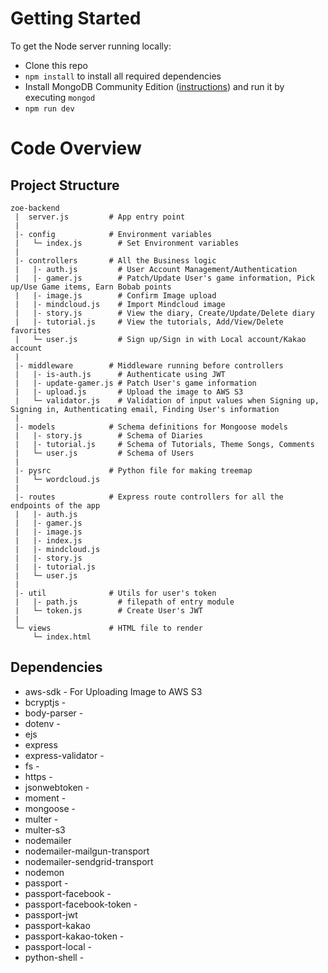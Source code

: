 # Getting Started
To get the Node server running locally:
  - Clone this repo
  - ```npm install``` to install all required dependencies
  -  Install MongoDB Community Edition ([instructions](https://docs.mongodb.com/manual/installation/#tutorials)) and run it by executing ```mongod```
  -  ```npm run dev``` 
# Code Overview
## Project Structure
```
zoe-backend
 |  server.js         # App entry point
 |
 |- config            # Environment variables
 |   └─ index.js        # Set Environment variables
 |
 |- controllers       # All the Business logic
 |   |- auth.js         # User Account Management/Authentication
 |   |- gamer.js        # Patch/Update User's game information, Pick up/Use Game items, Earn Bobab points
 |   |- image.js        # Confirm Image upload
 |   |- mindcloud.js    # Import Mindcloud image
 |   |- story.js        # View the diary, Create/Update/Delete diary
 |   |- tutorial.js     # View the tutorials, Add/View/Delete favorites
 |   └─ user.js         # Sign up/Sign in with Local account/Kakao account
 |
 |- middleware        # Middleware running before controllers
 |   |- is-auth.js      # Authenticate using JWT
 |   |- update-gamer.js # Patch User's game information
 |   |- upload.js       # Upload the image to AWS S3 
 |   └─ validator.js    # Validation of input values when Signing up, Signing in, Authenticating email, Finding User's information
 |
 |- models            # Schema definitions for Mongoose models
 |   |- story.js        # Schema of Diaries
 |   |- tutorial.js     # Schema of Tutorials, Theme Songs, Comments 
 |   └─ user.js         # Schema of Users
 |
 |- pysrc             # Python file for making treemap
 |   └─ wordcloud.js    
 |
 |- routes            # Express route controllers for all the endpoints of the app
 |   |- auth.js 
 |   |- gamer.js
 |   |- image.js
 |   |- index.js
 |   |- mindcloud.js
 |   |- story.js
 |   |- tutorial.js
 |   └─ user.js
 |
 |- util              # Utils for user's token
 |   |- path.js         # filepath of entry module
 |   └─ token.js        # Create User's JWT
 |
 └─ views             # HTML file to render
     └─ index.html
```
## Dependencies
- aws-sdk - For Uploading Image to AWS S3
- bcryptjs -
- body-parser - 
- dotenv - 
- ejs
- express
- express-validator - 
- fs - 
- https - 
- jsonwebtoken - 
- moment - 
- mongoose - 
- multer - 
- multer-s3
- nodemailer
- nodemailer-mailgun-transport
- nodemailer-sendgrid-transport
- nodemon
- passport - 
- passport-facebook - 
- passport-facebook-token - 
- passport-jwt
- passport-kakao
- passport-kakao-token - 
- passport-local - 
- python-shell - 
